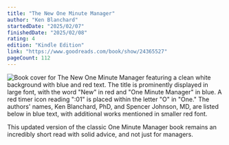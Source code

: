 ```yaml
---
title: "The New One Minute Manager"
author: "Ken Blanchard"
startedDate: "2025/02/07"
finishedDate: "2025/02/08"
rating: 4
edition: "Kindle Edition"
link: "https://www.goodreads.com/book/show/24365527"
pageCount: 112
---
```


![Book cover for The New One Minute Manager featuring a clean white background with blue and red text. The title is prominently displayed in large font, with the word "New" in red and "One Minute Manager" in blue. A red timer icon reading ":01" is placed within the letter "O" in "One." The authors' names, Ken Blanchard, PhD, and Spencer Johnson, MD, are listed below in blue text, with additional works mentioned in smaller red font.](https://images-na.ssl-images-amazon.com/images/S/compressed.photo.goodreads.com/books/1431032166i/24365527.jpg)

This updated version of the classic One Minute Manager book remains an incredibly short read with solid advice, and not just for managers.